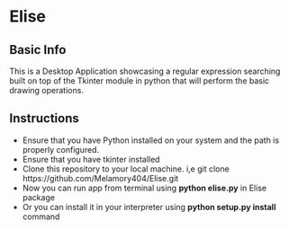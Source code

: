 # Elise

## Basic Info

<p>
This is a Desktop Application showcasing a regular expression searching built on top of the Tkinter module in python that will perform the basic drawing operations.
</p> 

## Instructions

<ul> 
  
  <li> Ensure that you have Python installed on your system and the path is properly configured. </li>
  <li> Ensure that you have tkinter installed </li>
  <li> Clone this repository to your local machine. i,e git clone https://github.com/Melamory404/Elise.git </li>
  <li> Now you can run app from terminal using <b>python elise.py</b> in Elise package </li>
  <li> Or you can install it in your interpreter using <b>python setup.py install</b> command </li>
  
</ul>
